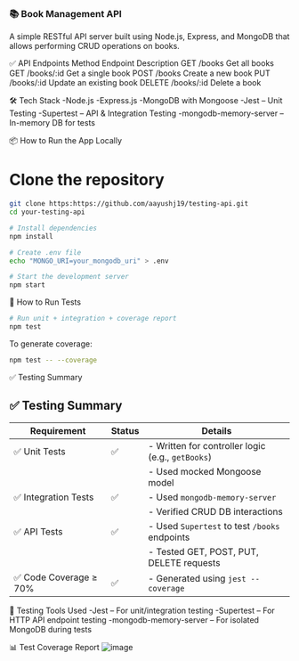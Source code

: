 ### 📚 Book Management API
A simple RESTful API server built using Node.js, Express, and MongoDB that allows performing CRUD operations on books.

✅ API Endpoints
Method	Endpoint	Description
GET	/books	Get all books
GET	/books/:id	Get a single book
POST	/books	Create a new book
PUT	/books/:id	Update an existing book
DELETE	/books/:id	Delete a book

🛠️ Tech Stack
-Node.js
-Express.js
-MongoDB with Mongoose
-Jest – Unit Testing
-Supertest – API & Integration Testing
-mongodb-memory-server – In-memory DB for tests

📦 How to Run the App Locally
# Clone the repository
```bash
git clone https:https://github.com/aayushj19/testing-api.git
cd your-testing-api

# Install dependencies
npm install

# Create .env file
echo "MONGO_URI=your_mongodb_uri" > .env

# Start the development server
npm start
```
🧪 How to Run Tests
```bash
# Run unit + integration + coverage report
npm test
```
To generate coverage:
```bash
npm test -- --coverage
```
✅ Testing Summary
## ✅ Testing Summary

| Requirement                         | Status  | Details                                                                 |
|-------------------------------------|----------------|-------------------------------------------------------------------------|
| ✅ Unit Tests                       | ✅              | - Written for controller logic (e.g., `getBooks`)                       |
|                                     |                | - Used mocked Mongoose model                                           |
| ✅ Integration Tests                 | ✅              | - Used `mongodb-memory-server`                                         |
|                                     |                | - Verified CRUD DB interactions                                        |
| ✅ API Tests                         | ✅              | - Used `Supertest` to test `/books` endpoints                          |
|                                     |                | - Tested GET, POST, PUT, DELETE requests                               |
| ✅ Code Coverage ≥ 70%              | ✅              | - Generated using `jest --coverage`                                    |


🧪 Testing Tools Used
-Jest – For unit/integration testing
-Supertest – For HTTP API endpoint testing
-mongodb-memory-server – For isolated MongoDB during tests

📊 Test Coverage Report
![image](https://github.com/user-attachments/assets/d6b1a18b-fa07-421b-8ad6-bfaee1b30889)

